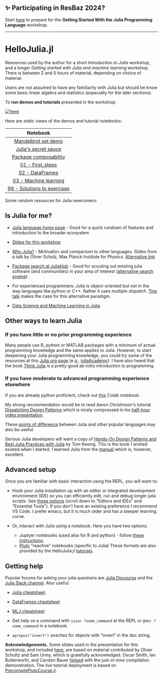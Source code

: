 ## &#10024; Participating in ResBaz 2024?

Start [here](INSTALLATION.md) to prepare for the **Getting Started With the Julia
Programming Language** workshop.

---

# HelloJulia.jl

Resources used by the author for a short *Introduction to Julia* workshop, and a longer
*Getting started with Julia and machine learning* workshop. There is between 2 and 5 hours of material, depending on choice of material.

Users are not assumed to have any familiarity with Julia but should be know some basic
linear algebra and statistics (especially for the later sections).

To **run demos and tutorials** presented in the workshop:

[![here](https://img.shields.io/badge/run-demos%2Ftutorials-informational)](INSTALLATION.md)

Here are static views of the demos and tutorial notebooks:

| Notebook                                                                          |
|:---------------------------------------------------------------------------------:|
| [Mandelbrot set demo](notebooks/mandelbrot/notebook.ipynb)                        |
| [Julia's secret sauce](notebooks/secret_sauce/notebook.ipynb)                     |
| [Package composability](notebooks/pkg_composability/notebook.ipynb)               |
| [01 - First_steps](notebooks/01_first_steps/notebook.unexecuted.ipynb)            |
| [02 - DataFrames](notebooks/02_dataframes/notebook.ipynb)                         |
| [03 - Machine learning](notebooks/03_machine_learning/notebook.ipynb)             |
| [99 - Solutions to exercises](notebooks/99_solutions_to_exercises/notebook.ipynb) |


Some random resources for Julia newcomers:

## Is Julia for me?

- [Julia language home page](https://julialang.org) - Good for a quick
  rundown of features and introduction to the broader ecosystem
  
- [Slides for this workshop](/slides/slides.pdf)

- [Why
  Julia?](https://indico.cern.ch/event/1074269/contributions/4539601/attachments/2317518/3945412/why-julia%20slides.pdf) -
  Motivation and comparison to other languages. Slides from a talk by Oliver Schulz, Max
  Planck Institute for Physics.  [Alternative link](https://github.com/oschulz/Why-Julia)

- [Package search at JuliaHub](https://juliahub.com/ui/Packages) - Good for scouting out
  existing julia software (and communities) in your area of interest ([alternative search
  engine](https://juliapackages.com/packages?search=)).

- For experienced programmers: Julia is object-oriented but not in the way languages like
  python or C++. Rather it uses *multiple dispatch*. [This
  talk](https://www.youtube.com/watch?v=kc9HwsxE1OY) makes the case for this alternative
  paradigm.
  
- [Data Science and Machine Learning in
  Julia](https://juliaai.github.io/DataScienceTutorials.jl/)


## Other ways to learn Julia

### If you have little or no prior programming experience

Many people use R, python or MATLAB packages with a minimum of actual
programming knowledge and the same applies to Julia. However, to start
deepening your Julia programming knowledge, you could try some of the
resources at this [Julia org page](https://julialang.org/learning/)
(e.g., [juliaAcademy](https://juliaacademy.com)). I have also heard
that the book [Think
Julia](https://benlauwens.github.io/ThinkJulia.jl/latest/book.html) is
a pretty good ab initio introduction to programming.


### If you have moderate to advanced programming experience elsewhere

If you are already python proficient, check out
[this](https://colab.research.google.com/drive/1G04w8tTl074180DP_Ka9X44r_pndUYxq?usp=sharing#scrollTo=9at61Y3LLJWX)
Colab notebook.

My strong recommendation would be to read Aaron Christinson's tutorial
[Dispatching Design
Patterns](https://github.com/ninjaaron/dispatching-design-patterns)
which is nicely compressed in his [half-hour
video presentation](https://www.youtube.com/watch?v=n-E-1-A_rZM).

These [points of
difference](https://docs.julialang.org/en/v1/manual/noteworthy-differences/)
between Julia and other popular languages may also be useful.

Serious Julia developers will want a copy of [Hands-On Design Patterns
and Best Julia Practices with Julia](https://www.perlego.com/book/1365831/handson-design-patterns-and-best-practices-with-julia-proven-solutions-to-common-problems-in-software-design-for-julia-1x-pdf?utm_source=google&utm_medium=cpc&gclid=CjwKCAjw_L6LBhBbEiwA4c46uv-v5MDWoUCnOsWjAsPQ1OWcownNPPDrKDhhlwNbGG69_zSNFwyM5RoCMgcQAvD_BwE) by Tom Kwong. This is the book
I wished existed when I started. I learned Julia from the
[manual](https://docs.julialang.org/en/v1/) which is, however,
excellent.


## Advanced setup

Once you are familiar with basic interaction using the REPL, you will want to:

- Hook your Julia installation up with an editor or integrated
  development environment (IDE) so you can efficiently edit, run and
  debug longer julia scripts. See [these
  options](https://julialang.org) (scroll down to "Editors and IDEs"
  and "Essential Tools"). If you don't have an existing preference I
  recommend VS Code. I prefer emacs, but it is much older and has a
  steeper learning curve.

- Or, interact with Julia using a notebook. Here you have two options:
  - Juptyer notebooks (used also for R and python) - follow [these
	instructions](https://github.com/JuliaLang/IJulia.jl).
  - [Pluto](https://github.com/fonsp/Pluto.jl) "reactive" notebooks (specific to Julia)
  These formats are also provided by the HelloJulia.jl [tutorials](INSTALLATION.md).


## Getting help

Popular forums for asking your julia questions are [Julia
Discourse](https://discourse.julialang.org) and the [Julia Slack
channel](https://julialang.org/slack/). Also useful:

- [Julia cheatsheet](https://juliadocs.github.io/Julia-Cheat-Sheet/).

- [DataFrames cheatsheet](https://ahsmart.com/pub/data-wrangling-with-data-frames-jl-cheat-sheet/index.html)

- [MLJ cheatsheet](https://JuliaAI.github.io/MLJ.jl/dev/mlj_cheatsheet/)

- Get help on a command with `juia> ?some_command` at the REPL or `@doc ?some_command` in
  a notebook.

- `apropos("invert")` seaches for objects with "invert" in the doc string.



**Acknowledgements.** Some slides used in the presentation for this
workshop, and included [here](/slides), are based on material
contributed by Oliver Schultz and Sam Urmy, which is gratefully
acknowledged. Oscar Smith, Ian Butterworth, and Carsten Bauer
[helped](https://discourse.julialang.org/t/looking-for-simple-example-to-explain-ahead-of-time-compilation/71471/3)
with the just-in-time compilation demonstration. The live tutorial deployment is based on [PrecompilePlutoCourse.jl](https://github.com/jbrea/PrecompilePlutoCourse.jl).
